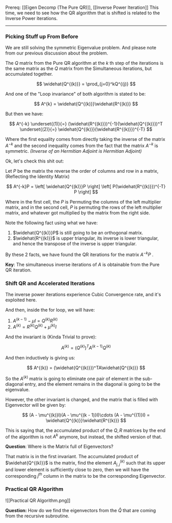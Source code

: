 Prereq: [[Eigen Decomp (The Pure QR)]], [[Inverse Power Iteration]]
This time, we need to see how the QR algorithm that is shifted is related to the Inverse Power iterations. 

---

### Picking Stuff up From Before
We are still solving the symmetric Eigenvalue problem. And please note from our previous discussion about the problem. 


The $Q$ matrix from the Pure QR algorithm at the $k$ th step of the iterations is the same matrix as the $Q$ matrix from the Simultaneous iterations, but accumulated together. 

$$
\widehat{Q^{(k)}} = \prod_{j=0}^kQ^{(j)}
$$

And one of the "Loop invariance" of both algorithm is stated to be: 

$$
A^{k} = \widehat{Q^{(k)}}\widehat{R^{(k)}}
$$

But then we have: 

$$
A^{-k} \underset{(1)}{=} (\widehat{R^{(k)}})^{-1}(\widehat{Q^{(k)}})^T 
\underset{(2)}{=} \widehat{Q^{(k)}}(\widehat{R^{(k)}})^{-T}
$$

Where the first equality comes from directly taking the inverse of the matrix $A^{-k}$ and the second inequality comes from the fact that the matrix $A^{-k}$  is symmetric. *(Inverse of an Hermitian Adjoint is Hermitian Adjoint)*

Ok, let's check this shit out: 

Let $P$ be the matrix the reverse the order of columns and row in a matrix, (Reflecting the Identity Matrix)

$$
A^{-k}P = \left[ 
	\widehat{Q^{(k)}}P
\right]
\left[
	P(\widehat{R^{(k)}})^{-T} P
\right]
$$

Where in the first cell, the $P$ is Permuting the columns of the left multiplier matrix, and in the second cell, $P$ is permuting the rows of the left multiplier matrix, and whatever got multiplied by the matrix from the right side. 

Note the following fact using what we have: 

1. $\widehat{Q^{(k)}}P$ is still going to be an orthogonal matrix. 
2. $\widehat{R^{(k)}}$ is upper triangular, its inverse is lower triangular, and hence the transpose of the inverse is upper triangular. 

By these 2 facts, we have found the QR iterations for the matrix $A^{-k}P$ . 

**Key**: The simultaneous inverse iterations of $A$ is obtainable from the Pure QR iteration. 

### Shift QR and Accelerated Iterations

The inverse power iterations experience Cubic Convergence rate, and it's exploited here. 

And then, inside the for loop, we will have: 

1. $A^{(k - 1)} - \mu I = Q^{(k)}R^{(k)}$
2. $A^{(k)} = R^{(k)}Q^{(k)} + \mu^{(k)}I$

And the invariant is (Kinda Trivial to prove): 

$$
A^{(k)} = (Q^{(k)})^TA^{(k - 1)}Q^{(k)}
$$

And then inductively is giving us: 

$$
A^{(k)} = (\widehat{Q^{(k)}})^TA\widehat{Q^{(k)}}
$$

So the $A^{(k)}$ matrix is going to eliminate one pair of element in the sub-diagonal entry, and the element remains in the diagonal is going to be the eigenvalue. 

However, the other invariant is changed, and the matrix that is filled with Eigenvector will be given by: 

$$
(A - \mu^{(k)}I)(A - \mu^{(k - 1)}I)\cdots (A - \mu^{(1)}I) = \widehat{Q^{(k)}}\widehat{R^{(k)}}
$$

This is saying that, the accumulated product of the $Q, R$ matrices by the end of the algorithm is not $A^k$ anymore, but instead, the shifted version of that. 

**Question**: Where is the Matrix full of Eigenvectors? 

That matrix is in the first invariant. The accumulated product of $\widehat{Q^{(k)}}$ is the matrix, find the element $A^{(k)}_{j,j}$ such that its upper and lower element is sufficiently close to zero, then we will have the corresponding $j^{th}$ column in the matrix to be the corresponding Eigenvector. 
 
### Practical QR Algorithm
![[Practical QR Algorithm.png]]

**Question:**
How do we find the eigenvectors from the $\widehat{Q}$ that are coming from the recursive subroutine. 

